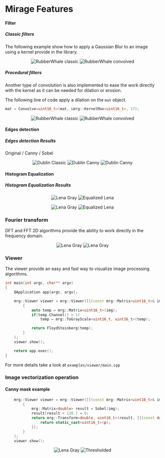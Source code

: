 # Mirage Features

#### __Filter__ 

##### Classic filters 

The following example show how to apply a Gaussian Blur to an image using 
a kernel provide in the library.

<p align="center">
	<img src="readmefiles/rubberwhale.png" alt="RubberWhale classic"/> <img src="readmefiles/rubberwhale-convolve.png" alt="RubberWhale convolved"/> 
</p>

##### Procedural filters 

Another type of convolution is also implemented to ease the work directly with the kernel 
as it can be needed for dilation or erosion.

The following line of code apply a dilation on the `mat` object.

```cpp
mat = Convolve<uint16_t>(mat, &mrg::KernelMax<uint16_t>, 17);
```

<p align="center">
	<img src="readmefiles/rubberwhale.png" alt="RubberWhale classic"/> <img src="readmefiles/rubberwhale-dilated.jpg" alt="RubberWhale convolved"/> 
</p>

#### __Edges detection__

##### Edges detection Results

Original / Canny / Sobel 

<p align="center">
	<img src="readmefiles/HouseDublin.jpg" alt="Dublin Classic"/> 
	<img src="readmefiles/HouseDublin-Canny.jpg" alt="Dublin Canny"/>
	<img src="readmefiles/HouseDublin-Sobel.jpg" alt="Dublin Canny"/>  
</p>

#### __Histogram Equalization__

##### Histogram Equalization Results 

<p align="center">
	<img src="readmefiles/lena-gray.jpg" alt="Lena Gray"/> <img src="readmefiles/lena-eq.jpg" alt="Equalized Lena"/>
</p>


<p align="center">
	<img src="samples/lena.png" alt="Lena Gray"/> <img src="readmefiles/lenaC-eq.png" alt="Equalized Lena"/>
</p>

### __Fourier transform__

DFT and FFT 2D algorithms provide the ability to work directly 
in the frequency domain.

<p align="center">
	<img src="readmefiles/lena-gray.jpg" alt="Lena Gray"/> <img src="readmefiles/lena-fft.jpg" alt="Lena Gray"/>
</p>

### __Viewer__

The viewer provide an easy and fast way to visualize image processing algorithms.
  
```cpp
int main(int argc, char** argv)
{
    QApplication app{argc, argv};

    mrg::Viewer viewer = mrg::Viewer([](const mrg::Matrix<uint16_t>& img) -> mrg::Matrix<uint16_t>
        {
            auto temp = mrg::Matrix<uint16_t>(img);
            if(temp.Channel() > 1)
                temp = mrg::ToGrayScale<uint16_t, uint16_t>(temp);

            return FloydSteinberg(temp);
        }
    );
    viewer.show();

    return app.exec();
}
```

For more details take a look at `examples/viewer/main.cpp`

### __Image vectorization operation__

#### Canny mask example 

```cpp
    mrg::Viewer viewer = mrg::Viewer([](const mrg::Matrix<uint16_t>& img) -> mrg::Matrix<uint16_t>
        {
            mrg::Matrix<double> result = Sobel(img);
            result[result < 128.] = 0;
            return mrg::Transform<double, uint16_t>(result, [](const double p){
                return static_cast<uint16_t>(p);
            });
        }
    );
    viewer.show();
```

<p align="center">
	<img src="readmefiles/HouseDublin.jpg" alt="Lena Gray"/> <img src="readmefiles/viewer-canny.png" alt="Thresholded"/>
</p>
